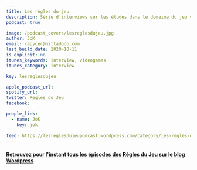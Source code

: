 ```yaml
---
title: Les règles du jeu
description: Série d'interviews sur les études dans le domaine du jeu vidéo.  
podcast: true

image: /podcast_covers/lesreglesdujeu.jpg
author: JoK
email: capycec@nittadodo.com
last_build_date: 2020-10-11
is_explicit: no
itunes_keywords: interview, videogames
itunes_category: interview

key: lesreglesdujeu

apple_podcast_url: 
spotify_url: 
twitter: Regles_du_Jeu
facebook:

people_link: 
  - name: JoK
    key: jok
  
feed: https://lesreglesdujeupodcast.wordpress.com/category/les-regles-du-jeu/feed
---
```


<Podcast/>

#### [Retrouvez pour l'instant tous les épisodes des Règles du Jeu sur le blog Wordpress](https://lesreglesdujeupodcast.wordpress.com/)